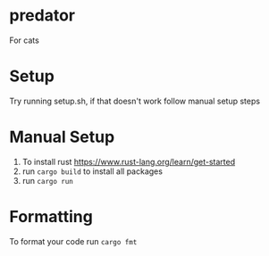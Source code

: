 # predator
For cats

# Setup
Try running setup.sh, if that doesn't work follow manual setup steps
# Manual Setup
1. To install rust https://www.rust-lang.org/learn/get-started
2. run `cargo build` to install all packages
3. run `cargo run`
# Formatting
To format your code run `cargo fmt`
